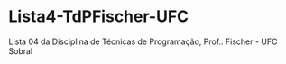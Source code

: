 # Lista4-TdPFischer-UFC
Lista 04 da Disciplina de Técnicas de Programação, Prof.: Fischer - UFC Sobral
